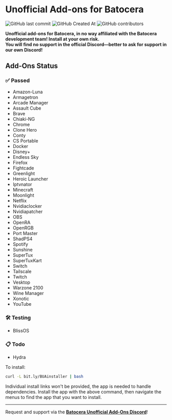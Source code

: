 # Unofficial Add-ons for Batocera
<img alt="GitHub last commit" src="https://img.shields.io/github/last-commit/DTJW92/batocera-unofficial-addons?style=for-the-badge"> <img alt="GitHub Created At" src="https://img.shields.io/github/created-at/DTJW92/batocera-unofficial-addons?style=for-the-badge">
 <img alt="GitHub contributors" src="https://img.shields.io/github/contributors/DTJW92/batocera-unofficial-addons?style=for-the-badge">

**Unofficial add-ons for Batocera, in no way affiliated with the Batocera development team! Install at your own risk.<br>
You will find no support in the official Discord—better to ask for support in our own Discord!**

## Add-Ons Status

### ✅ Passed
- Amazon-Luna
- Armagetron
- Arcade Manager
- Assault Cube
- Brave
- Chiaki-NG
- Chrome
- Clone Hero
- Conty
- CS Portable
- Docker
- Disney+
- Endless Sky
- Firefox
- Fightcade
- Greenlight
- Heroic Launcher
- Iptvnator
- Minecraft
- Moonlight
- Netflix
- Nvidiaclocker
- Nvidiapatcher
- OBS
- OpenRA
- OpenRGB
- Port Master
- ShadPS4
- Spotify
- Sunshine
- SuperTux
- SuperTuxKart
- Switch
- Tailscale
- Twitch
- Vesktop
- Warzone 2100
- Wine Manager
- Xonotic
- YouTube

### 🛠️ Testing
- BlissOS

### 📋 Todo
- Hydra

To install:

```bash
curl -L bit.ly/BUAinstaller | bash

```

Individual install links won't be provided, the app is needed to handle dependencies. Install the app with the above command, then navigate the menus to find the app that you want to install.

---

Request and support via the **[Batocera Unofficial Add-Ons Discord](https://discord.gg/Uc9BVbDH9e)**!


